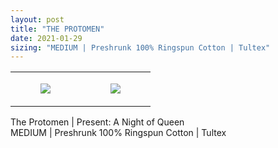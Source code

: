 ```yaml
---
layout: post
title: "THE PROTOMEN"
date: 2021-01-29
sizing: "MEDIUM | Preshrunk 100% Ringspun Cotton | Tultex"
---
```




<table style="width:100%;"><tr><td style="vertical-align:top;">
      <figure class="tmblr-full" data-orig-height="2048" data-orig-width="1365" data-orig-src="https://concertshirts.netlify.app/shirts/0527/0527-01.jpg"><img src="https://64.media.tumblr.com/586fdb82a2ae8d01a0c19f15570ee5c5/070901e307e36315-27/s540x810/5aaf7f319901f7fd2aa0dc0feab3936e573294fe.jpg" data-orig-height="2048" data-orig-width="1365" data-orig-src="https://concertshirts.netlify.app/shirts/0527/0527-01.jpg"/></figure></td>
    <td style="vertical-align:top;">
      <figure class="tmblr-full" data-orig-height="2048" data-orig-width="1365" data-orig-src="https://concertshirts.netlify.app/shirts/0527/0527-02.jpg"><img src="https://64.media.tumblr.com/f83fc19fa942cb88afa05eaf4a6fe566/070901e307e36315-16/s540x810/8c966debd62e10e35edef73c87e6f2c9db879a7e.jpg" data-orig-height="2048" data-orig-width="1365" data-orig-src="https://concertshirts.netlify.app/shirts/0527/0527-02.jpg"/></figure></td>
  </tr></table><p>
  The Protomen | Present: A Night of Queen<br/>MEDIUM | Preshrunk 100% Ringspun Cotton | Tultex
</p>

